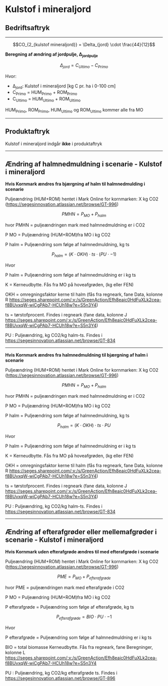  
# **Kulstof i mineraljord**
## **Bedriftsaftryk**
_________________________

$$CO_{2_{kulstof mineraljord}} = \Delta_{jord} \cdot \frac{44}{12}$$


 **Beregning af ændring af jordpulje, Δ<sub>jordpulje</sub>**

 $$\Delta_{jord} = C_{Ultimo} - C_{Primo}$$

Hvor:

* Δ<sub>jord</sub>: Kulstof i mineraljord [kg C pr. ha i 0-100 cm]
* C<sub>Primo</sub> = HUM<sub>Primo</sub> + ROM<sub>Primo</sub>
* C<sub>Ultimo</sub> = HUM<sub>Ultimo</sub> + ROM<sub>Ultimo</sub>

HUM<sub>Primo</sub>, ROM<sub>Primo</sub>, HUM<sub>Ultimo</sub> og ROM<sub>Ultimo</sub> kommer alle fra MO 
_______________________


## **Produktaftryk**

Kulstof i mineraljord indgår **ikke** i produktaftryk

___________________________

## **Ændring af halmnedmuldning i scenarie - Kulstof i mineraljord** 

**Hvis Kornmark ændres fra bjærgning af halm til halmnedmulding i scenarie**

Puljeændring (HUM+ROM) hentet i Mark Online for kornmarken: X kg CO2 (https://segesinnovation.atlassian.net/browse/GT-996)

$$PMHN = P_{MO} + P_{halm}$$ 

hvor 
PMHN = puljeændringen mark med halmnedmuldning er i CO2 

P MO = Puljeændring (HUM+ROM)fra MO i kg CO2

P halm = Puljeændring som følge af halmnedmuldning, kg ts 

$$P_{halm} = (K \cdot OKH) \cdot ts \cdot (PU \cdot -1)$$

Hvor 

P halm = Puljeændring som følge af halmnedmuldning er i kg ts

K = Kerneudbytte. Fås fra MO på hoveafgrøden, (kg eller FEN)

OKH = omregningsfaktor kerne til halm (fås fra regneark, fane Data, kolonne R https://seges.sharepoint.com/:x:/s/GreenAction/Efh8eaic0HdFuXLk2cea-f8BUvxqW-wiCgPAb7-HCUh18w?e=S5n3Y4)

ts = tørstofprocent. Findes i regneark (fane data, kolonne J https://seges.sharepoint.com/:x:/s/GreenAction/Efh8eaic0HdFuXLk2cea-f8BUvxqW-wiCgPAb7-HCUh18w?e=S5n3Y4)

PU : Puljeændring, kg CO2/kg halm-ts. Findes i https://segesinnovation.atlassian.net/browse/GT-834
___________________________

**Hvis Kornmark ændres fra halmnedmuldning til bjærgning af halm i scenarie**

Puljeændring (HUM+ROM) hentet i Mark Online for kornmarken: X kg CO2 (https://segesinnovation.atlassian.net/browse/GT-996)

$$PMHN = P_{MO} + P_{halm}$$ 

hvor 
PMHN = puljeændringen mark med halmnedmuldning er i CO2 

P MO = Puljeændring (HUM+ROM)fra MO i kg CO2

P halm = Puljeændring som følge af halmnedmuldning, kg ts 

$$P_{halm} = (K \cdot OKH) \cdot ts \cdot PU$$

Hvor 

P halm = Puljeændring som følge af halmnedmuldning er i kg ts

K = Kerneudbytte. Fås fra MO på hoveafgrøden, (kg eller FEN)

OKH = omregningsfaktor kerne til halm (fås fra regneark, fane Data, kolonne R https://seges.sharepoint.com/:x:/s/GreenAction/Efh8eaic0HdFuXLk2cea-f8BUvxqW-wiCgPAb7-HCUh18w?e=S5n3Y4)

ts = tørstofprocent. Findes i regneark (fane data, kolonne J https://seges.sharepoint.com/:x:/s/GreenAction/Efh8eaic0HdFuXLk2cea-f8BUvxqW-wiCgPAb7-HCUh18w?e=S5n3Y4)

PU : Puljeændring, kg CO2/kg halm-ts. Findes i https://segesinnovation.atlassian.net/browse/GT-834

______________________________

## **Ændring af efterafgrøder eller mellemafgrøder i scenarie - Kulstof i mineraljord** 

**Hvis Kornmark uden efterafgrøde ændres til med efterafgrøde i scenarie**

Puljeændring (HUM+ROM) hentet i Mark Online for kornmarken: X kg CO2 (https://segesinnovation.atlassian.net/browse/GT-996)

$$PME = P_{MO} + P_{efterafgrøde}$$ 

hvor 
PME = puljeændringen mark med efterafgrøde i CO2 

P MO = Puljeændring (HUM+ROM)fra MO i kg CO2

P efterafgrøde = Puljeændring som følge af efterafgrøde, kg ts 

$$P_{efterafgrøde} = BIO \cdot PU \cdot -1$$

Hvor 

P efterafgrøde = Puljeændring som følge af halmnedmuldning er i kg ts

BIO = total biomasse Kerneudbytte. Fås fra regneark, fane Beregninger, kolonne L https://seges.sharepoint.com/:x:/s/GreenAction/Efh8eaic0HdFuXLk2cea-f8BUvxqW-wiCgPAb7-HCUh18w?e=S5n3Y4

PU : Puljeændring, kg CO2/kg efterafgrøde ts. Findes i https://segesinnovation.atlassian.net/browse/GT-896



